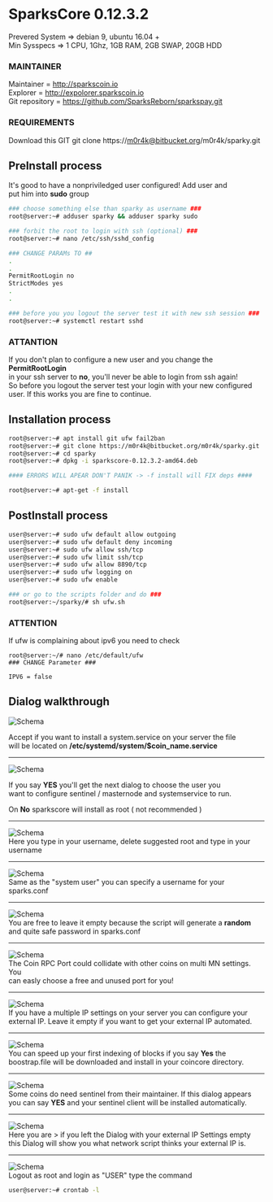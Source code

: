 # SparksCore 0.12.3.2  
Prevered System => debian 9, ubuntu 16.04 +  
Min Sysspecs => 1 CPU, 1Ghz, 1GB RAM, 2GB SWAP, 20GB HDD  

### MAINTAINER
Maintainer = http://sparkscoin.io  
Explorer = http://expolorer.sparkscoin.io  
Git repository =   https://github.com/SparksReborn/sparkspay.git  

### REQUIREMENTS
Download this GIT 
git clone https://m0r4k@bitbucket.org/m0r4k/sparky.git


## PreInstall process 
It's good to have a nonpriviledged user configured! Add user and  
put him into **sudo** group  
```` bash
### choose something else than sparky as username ###
root@server:~# adduser sparky && adduser sparky sudo

### forbit the root to login with ssh (optional) ###
root@server:~# nano /etc/ssh/sshd_config

### CHANGE PARAMs TO ##
.
.
PermitRootLogin no
StrictModes yes
.
.

### before you you logout the server test it with new ssh session ###
root@server:~# systemctl restart sshd

````
### ATTANTION
If you don't plan to configure a new user and you change the **PermitRootLogin**  
in your ssh server to **no**, you'll never be able to login from ssh again!  
So before you logout the server test your login with your new configured user. If 
this works you are fine to continue.


## Installation process
```` bash
root@server:~# apt install git ufw fail2ban
root@server:~# git clone https://m0r4k@bitbucket.org/m0r4k/sparky.git
root@server:~# cd sparky
root@server:~# dpkg -i sparkscore-0.12.3.2-amd64.deb

#### ERRORS WILL APEAR DON'T PANIK -> -f install will FIX deps ####

root@server:~# apt-get -f install

````

## PostInstall process
```` bash
user@server:~# sudo ufw default allow outgoing
user@server:~# sudo ufw default deny incoming
user@server:~# sudo ufw allow ssh/tcp
user@server:~# sudo ufw limit ssh/tcp
user@server:~# sudo ufw allow 8890/tcp
user@server:~# sudo ufw logging on
user@server:~# sudo ufw enable

### or go to the scripts folder and do ###
root@server:~/sparky/# sh ufw.sh

````
### ATTENTION  
If ufw is complaining about ipv6 you need to check
````
root@server:~/# nano /etc/default/ufw
### CHANGE Parameter ###

IPV6 = false 
````


## Dialog walkthrough


![Schema](img/dialog_system_service.png)  

Accept if you want to install a system.service on your server the file    
will be located on **/etc/systemd/system/$coin_name.service**  
***

![Schema](img/dialog_user_question.png)  

If you say **YES** you'll get the next dialog to choose the user you  
want to configure sentinel / masternode and systemservice to run.  
  
On **No** sparkscore will install as root ( not recommended )  
***

![Schema](img/dialog_username.png)  
Here you type in your username, delete suggested root and type in your
username
***

![Schema](img/dialog_sparksconf_username.png)  
Same as the "system user" you can specify a username for your sparks.conf  
***

![Schema](img/dialog_sparksconf_rpcpwd.png)  
You are free to leave it empty because the script will generate a **random**  
and quite safe password in sparks.conf  
***

![Schema](img/dialog_sparksconf_port.png)  
The Coin RPC Port could collidate with other coins on multi MN settings. You  
can easly choose a free and unused port for you!  
***  

![Schema](img/dialog_sparksconf_ip.png)  
If you have a multiple IP settings on your server you can configure your  
external IP. Leave it empty if you want to get your external IP automated.  
***  

![Schema](img/dialog_boostrap.png)  
You can speed up your first indexing of blocks if you say **Yes** the  
boostrap.file will be downloaded and install in your coincore directory.  
***  

![Schema](img/dialog_sentinel.png)  
Some coins do need sentinel from their maintainer. If this dialog appears  
you can say **YES** and your sentinel client will be installed automatically.  
***

![Schema](img/dialog_extip.png)  
Here you are > if you left the Dialog with your external IP Settings empty  
this Dialog will show you what network script thinks your external IP is.  
***

![Schema](img/crontab.png)  
Logout as root and login as "USER" type the command  

````bash
user@server:~# crontab -l
````
